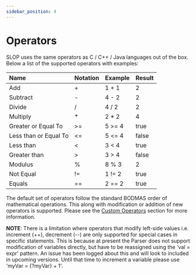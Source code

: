 ```yaml
---
sidebar_position: 4
---
```


# Operators
SLOP uses the same operators as C / C++ / Java languages out of the box. Below a list of the supported operators
with examples:

| Name | Notation | Example | Result |
|:-----|:---------|:--------|:-------|
| Add  | +        | 1 + 1   | 2      |
| Subtract | -    | 4 - 2   | 2      |
| Divide | /      | 4 / 2   | 2      |
| Multiply | *    | 2 * 2   | 4      |
| Greater or Equal To | >= | 5 >= 4 | true |
| Less than or Equal To | <= | 5 <= 4 | false |
| Less than | <   |  3 < 4   | true   |
| Greater than | &gt; | 3 &gt; 4   | false  |
| Modulus | %     | 8 % 3   | 2      |
| Not Equal | !=  | 1 != 2  | true   |
| Equals | ==     | 2 == 2  | true   |

The default set of operators follow the standard BODMAS order of mathematical operations. This along with modification or 
addition of new operators is supported. Please see the [Custom Operators](#custom-operators) section for more information. 

**NOTE**: There is a limitation where operators that modify left-side values i.e. increment (++), decrement (--)
are only supported for special cases in specific statements. This is because at present the Parser does not
support modification of variables directly, but have to be reassigned using the 'val = expr' pattern. An issue has
been logged about this and will look to included in upcoming versions. Until that time to increment a variable
please use 'myVar = {?myVar} + 1'.